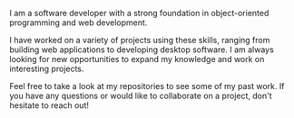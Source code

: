 I am a software developer with a strong foundation in object-oriented programming and web development.

I have worked on a variety of projects using these skills, ranging from building web applications to developing desktop software. I am always looking for new opportunities to expand my knowledge and work on interesting projects.

Feel free to take a look at my repositories to see some of my past work. If you have any questions or would like to collaborate on a project, don't hesitate to reach out!
